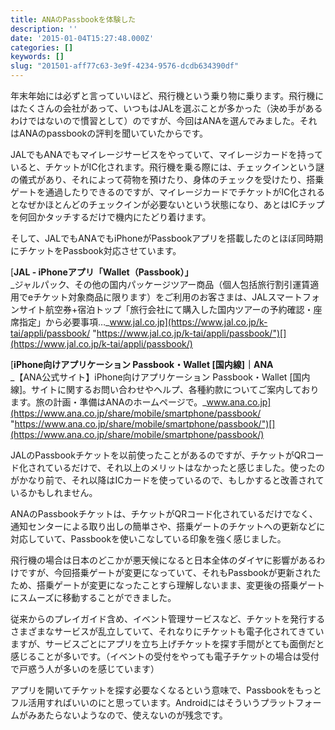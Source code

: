 ```yaml
---
title: ANAのPassbookを体験した
description: ''
date: '2015-01-04T15:27:48.000Z'
categories: []
keywords: []
slug: "201501-aff77c63-3e9f-4234-9576-dcdb634390df"
---
```

年末年始には必ずと言っていいほど、飛行機という乗り物に乗ります。飛行機にはたくさんの会社があって、いつもはJALを選ぶことが多かった（決め手があるわけではないので慣習として）のですが、今回はANAを選んでみました。それはANAのpassbookの評判を聞いていたからです。

JALでもANAでもマイレージサービスをやっていて、マイレージカードを持っていると、チケットがIC化されます。飛行機を乗る際には、チェックインという謎の儀式があり、それによって荷物を預けたり、身体のチェックを受けたり、搭乗ゲートを通過したりできるのですが、マイレージカードでチケットがIC化されるとなぜかほとんどのチェックインが必要ないという状態になり、あとはICチップを何回かタッチするだけで機内にたどり着けます。

そして、JALでもANAでもiPhoneがPassbookアプリを搭載したのとほぼ同時期にチケットをPassbook対応させています。

[**JAL - iPhoneアプリ「Wallet（Passbook）」**  
_ジャルパック、その他の国内パッケージツアー商品（個人包括旅行割引運賃適用でeチケット対象商品に限ります）をご利用のお客さまは、JALスマートフォンサイト航空券+宿泊トップ「旅行会社にて購入した国内ツアーの予約確認・座席指定」から必要事項…_www.jal.co.jp](https://www.jal.co.jp/k-tai/appli/passbook/ "https://www.jal.co.jp/k-tai/appli/passbook/")[](https://www.jal.co.jp/k-tai/appli/passbook/)

[**iPhone向けアプリケーション Passbook・Wallet \[国内線\]｜ANA**  
_【ANA公式サイト】iPhone向けアプリケーション Passbook・Wallet \[国内線\]。サイトに関するお問い合わせやヘルプ、各種約款についてご案内しております。旅の計画・準備はANAのホームページで。_www.ana.co.jp](https://www.ana.co.jp/share/mobile/smartphone/passbook/ "https://www.ana.co.jp/share/mobile/smartphone/passbook/")[](https://www.ana.co.jp/share/mobile/smartphone/passbook/)

JALのPassbookチケットを以前使ったことがあるのですが、チケットがQRコード化されているだけで、それ以上のメリットはなかったと感じました。使ったのがかなり前で、それ以降はICカードを使っているので、もしかすると改善されているかもしれません。

ANAのPassbookチケットは、チケットがQRコード化されているだけでなく、通知センターによる取り出しの簡単さや、搭乗ゲートのチケットへの更新などに対応していて、Passbookを使いこなしている印象を強く感じました。

飛行機の場合は日本のどこかが悪天候になると日本全体のダイヤに影響があるわけですが、今回搭乗ゲートが変更になっていて、それもPassbookが更新されたため、搭乗ゲートが変更になったことすら理解しないまま、変更後の搭乗ゲートにスムーズに移動することができました。

従来からのプレイガイド含め、イベント管理サービスなど、チケットを発行するさまざまなサービスが乱立していて、それなりにチケットも電子化されてきていますが、サービスごとにアプリを立ち上げチケットを探す手間がとても面倒だと感じることが多いです。（イベントの受付をやっても電子チケットの場合は受付で戸惑う人が多いのを感じています）

アプリを開いてチケットを探す必要なくなるという意味で、Passbookをもっとフル活用すればいいのにと思っています。Androidにはそういうプラットフォームがみあたらないようなので、使えないのが残念です。